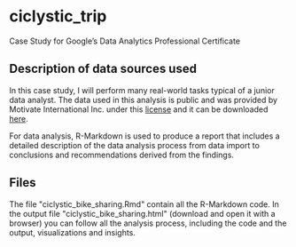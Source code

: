 # ciclystic_trip
Case Study for Google’s Data Analytics Professional Certificate

## Description of data sources used
In this case study, I will perform many real-world tasks typical of a junior data analyst.
The data used in this analysis is public and was provided by Motivate International Inc. under this 
[license](https://www.divvybikes.com/data-license-agreement) and it can be downloaded [here](https://divvy-tripdata.s3.amazonaws.com/index.html).


For data analysis, R-Markdown is used to produce a report that includes a detailed description of the data analysis process from data import 
to conclusions and recommendations derived from the findings.

## Files
The file "ciclystic_bike_sharing.Rmd" contain all the R-Markdown code.
In the output file "ciclystic_bike_sharing.html" (download and open it with a browser) you can follow all the analysis process, including the code and the output, visualizations and insights.

